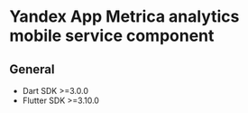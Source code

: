 # Yandex App Metrica analytics mobile service component

## General

- Dart SDK >=3.0.0
- Flutter SDK >=3.10.0